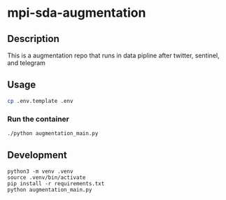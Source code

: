 # mpi-sda-augmentation

## Description
This is a augmentation repo that runs in data pipline after twitter, sentinel, and telegram

## Usage
```bash
cp .env.template .env
```

### Run the container
```bash
./python augmentation_main.py
```

## Development
```
python3 -m venv .venv
source .venv/bin/activate
pip install -r requirements.txt
python augmentation_main.py
```